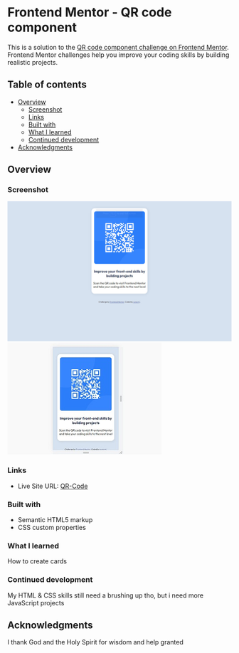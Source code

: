 # Frontend Mentor - QR code component

This is a solution to the [QR code component challenge on Frontend Mentor](https://www.frontendmentor.io/challenges/qr-code-component-iux_sIO_H). Frontend Mentor challenges help you improve your coding skills by building realistic projects. 

## Table of contents

- [Overview](#overview)
  - [Screenshot](#screenshot)
  - [Links](#links)
  - [Built with](#built-with)
  - [What I learned](#what-i-learned)
  - [Continued development](#continued-development)
- [Acknowledgments](#acknowledgments)

## Overview

### Screenshot

![](/images/Desktop%20view.jpg)
![](/images/Mobile%20phone%20view.jpg)

### Links

- Live Site URL: [QR-Code](https://junior4j.github.io/QR-Code/)

### Built with

- Semantic HTML5 markup
- CSS custom properties

### What I learned

How to create cards 

### Continued development

My HTML & CSS skills still need a brushing up tho, but i need more JavaScript projects

## Acknowledgments

I thank God and the Holy Spirit for wisdom and help granted

